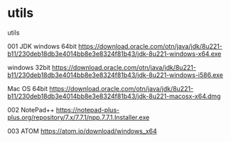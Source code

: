 # utils
utils

001 JDK
windows 64bit
https://download.oracle.com/otn/java/jdk/8u221-b11/230deb18db3e4014bb8e3e8324f81b43/jdk-8u221-windows-x64.exe

windows 32bit
https://download.oracle.com/otn/java/jdk/8u221-b11/230deb18db3e4014bb8e3e8324f81b43/jdk-8u221-windows-i586.exe

Mac OS 64bit
https://download.oracle.com/otn/java/jdk/8u221-b11/230deb18db3e4014bb8e3e8324f81b43/jdk-8u221-macosx-x64.dmg

002 NotePad++
https://notepad-plus-plus.org/repository/7.x/7.7.1/npp.7.7.1.Installer.exe

003 ATOM
https://atom.io/download/windows_x64


